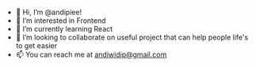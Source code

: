- 👋 Hi, I’m @andipiee!
- 👀 I’m interested in Frontend
- 🌱 I’m currently learning React
- 💞️ I’m looking to collaborate on useful project that can help people life's to get easier
- 📫 You can reach me at andiwidip@gmail.com
